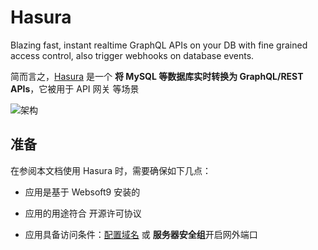 # Hasura

Blazing fast, instant realtime GraphQL APIs on your DB with fine grained access control, also trigger webhooks on database events.

简而言之，[Hasura](https://hasura.io/) 是一个 **将 MySQL 等数据库实时转换为 GraphQL/REST APIs**，它被用于 API 网关  等场景


![架构](https://libs.websoft9.com/Websoft9/DocsPicture/zh/hasura/hasura-gui-websoft9.png)


## 准备

在参阅本文档使用 Hasura 时，需要确保如下几点：

- 应用是基于 Websoft9 安装的

- 应用的用途符合 [](https://opensource.org/licenses/Apache-2.0) 开源许可协议

- 应用具备访问条件：[配置域名](./guide/appsetdomain) 或 **服务器安全组**开启网外端口